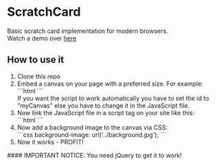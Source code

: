 # ScratchCard
Basic scratch card implementation for modern browsers.<br/>
Watch a demo over <a href="http://sebastianwachter.github.io/ScratchCard/">here</a>
## How to use it
<ol>
<li>Clone this repo</li>
<li>Embed a canvas on your page with a preferred size. For example: <br/>
```html
<canvas id="myCanvas" width="500" height="500"></canvas>
```
<br/>If you want the script to work automatically you have to set the id to "myCanvas" else you have to change it in the JavaScript file.</li>
<li>Now link the JavaScript file in a script tag on your site like this:<br/>
```html
<script type="text/javascript" src="scripts/script.js"></script>
```
</li>
<li>Now add a background image to the canvas via CSS:<br/>
```css
background-image: url('../background.jpg');
```
</li>
<li>Now it works - PROFIT!</li>
</ol>
#### IMPORTANT NOTICE: You need jQuery to get it to work!
